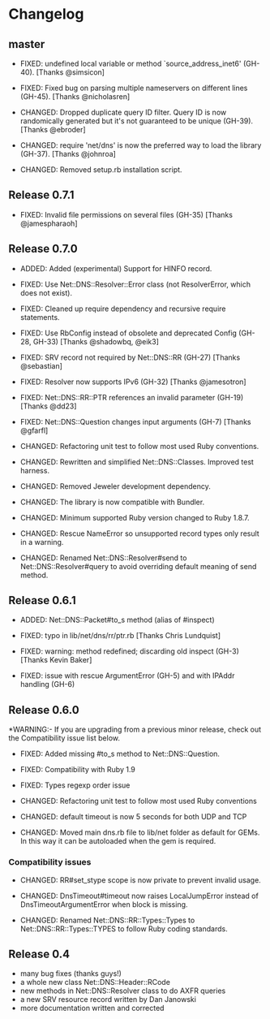 # Changelog


## master

- FIXED: undefined local variable or method `source_address_inet6' (GH-40). [Thanks @simsicon]

- FIXED: Fixed bug on parsing multiple nameservers on different lines (GH-45). [Thanks @nicholasren]

- CHANGED: Dropped duplicate query ID filter. Query ID is now randomically generated but it's not guaranteed to be unique (GH-39). [Thanks @ebroder]

- CHANGED: require 'net/dns' is now the preferred way to load the library (GH-37). [Thanks @johnroa]

- CHANGED: Removed setup.rb installation script.


## Release 0.7.1

- FIXED: Invalid file permissions on several files (GH-35) [Thanks @jamespharaoh]


## Release 0.7.0

- ADDED: Added (experimental) Support for HINFO record.

- FIXED: Use Net::DNS::Resolver::Error class (not ResolverError, which does not exist).

- FIXED: Cleaned up require dependency and recursive require statements.

- FIXED: Use RbConfig instead of obsolete and deprecated Config (GH-28, GH-33) [Thanks @shadowbq, @eik3]

- FIXED: SRV record not required by Net::DNS::RR (GH-27) [Thanks @sebastian]

- FIXED: Resolver now supports IPv6 (GH-32) [Thanks @jamesotron]

- FIXED: Net::DNS::RR::PTR references an invalid parameter (GH-19) [Thanks @dd23]

- FIXED: Net::DNS::Question changes input arguments (GH-7) [Thanks @gfarfl]

- CHANGED: Refactoring unit test to follow most used Ruby conventions.

- CHANGED: Rewritten and simplified Net::DNS::Classes. Improved test harness.

- CHANGED: Removed Jeweler development dependency.

- CHANGED: The library is now compatible with Bundler.

- CHANGED: Minimum supported Ruby version changed to Ruby 1.8.7.

- CHANGED: Rescue NameError so unsupported record types only result in a warning.

- CHANGED: Renamed Net::DNS::Resolver#send to Net::DNS::Resolver#query to avoid overriding default meaning of send method.


## Release 0.6.1

- ADDED: Net::DNS::Packet#to_s method (alias of #inspect)

- FIXED: typo in lib/net/dns/rr/ptr.rb [Thanks Chris Lundquist]

- FIXED: warning: method redefined; discarding old inspect (GH-3) [Thanks Kevin Baker]

- FIXED: issue with rescue ArgumentError (GH-5) and with IPAddr handling (GH-6)


## Release 0.6.0

*WARNING:- If you are upgrading from a previous minor release, check out the Compatibility issue list below.

- FIXED: Added missing #to_s method to Net::DNS::Question.

- FIXED: Compatibility with Ruby 1.9

- FIXED: Types regexp order issue

- CHANGED: Refactoring unit test to follow most used Ruby conventions

- CHANGED: default timeout is now 5 seconds for both UDP and TCP

- CHANGED: Moved main dns.rb file to lib/net folder as default for GEMs. In this way it can be autoloaded when the gem is required.

### Compatibility issues

- CHANGED: RR#set_stype scope is now private to prevent invalid usage.

- CHANGED: DnsTimeout#timeout now raises LocalJumpError instead of DnsTimeoutArgumentError when block is missing.

- CHANGED: Renamed Net::DNS::RR::Types::Types to Net::DNS::RR::Types::TYPES to follow Ruby coding standards.


## Release 0.4

- many bug fixes (thanks guys!)
- a whole new class Net::DNS::Header::RCode
- new methods in Net::DNS::Resolver class to do AXFR queries
- a new SRV resource record written by Dan Janowski
- more documentation written and corrected
